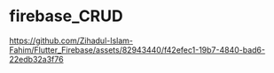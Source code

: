 # firebase_CRUD

https://github.com/Zihadul-Islam-Fahim/Flutter_Firebase/assets/82943440/f42efec1-19b7-4840-bad6-22edb32a3f76


